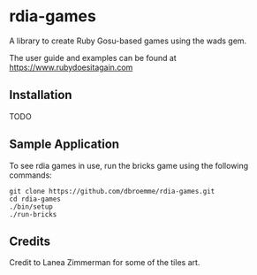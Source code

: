 # rdia-games

A library to create Ruby Gosu-based games using the wads gem.

The user guide and examples can be found at https://www.rubydoesitagain.com

## Installation

TODO

## Sample Application

To see rdia games in use, run the bricks game using the following commands:

```
git clone https://github.com/dbroemme/rdia-games.git
cd rdia-games
./bin/setup
./run-bricks
```

## Credits
Credit to Lanea Zimmerman for some of the tiles art.


